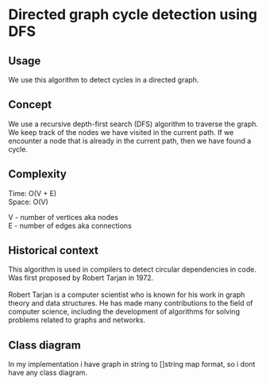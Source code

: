 # Directed graph cycle detection using DFS

## Usage

We use this algorithm to detect cycles in a directed graph.

## Concept

We use a recursive depth-first search (DFS) algorithm to traverse the graph. We keep track of the nodes we have visited in the current path. If we encounter a node that is already in the current path, then we have found a cycle.

## Complexity

Time: O(V + E) \
Space: O(V)

V - number of vertices aka nodes \
E - number of edges aka connections

## Historical context

This algorithm is used in compilers to detect circular dependencies in code. Was first proposed by Robert Tarjan in 1972. \
\
Robert Tarjan is a computer scientist who is known for his work in graph theory and data structures. He has made many contributions to the field of computer science, including the development of algorithms for solving problems related to graphs and networks.

## Class diagram

In my implementation i have graph in string to []string map format, so i dont have any class diagram.
